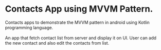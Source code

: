 # Contacts App using MVVM Pattern.
Contacts apps to demonstrate the MVVM pattern in android using Kotlin programming language.<br><br>
An app that fetch contact list from server and display it on UI. User can add the new contact and also edit the contacts from list.

